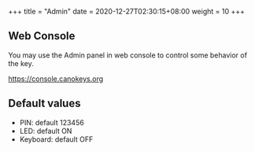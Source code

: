 +++
title = "Admin"
date =  2020-12-27T02:30:15+08:00
weight = 10
+++

## Web Console

You may use the Admin panel in web console to control some behavior of the key.

<https://console.canokeys.org>

## Default values

* PIN: default 123456
* LED: default ON
* Keyboard: default OFF
